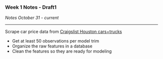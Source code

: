 ### Week 1 Notes - Draft1
*Notes October 31 - current*
***

Scrape car price data from [Craigslist Houston cars+trucks](https://houston.craigslist.org/d/cars-trucks/search/cta)
* Get at least 50 observations per model trim
* Organize the raw features in a database
* Clean the features so they are ready for modeling

